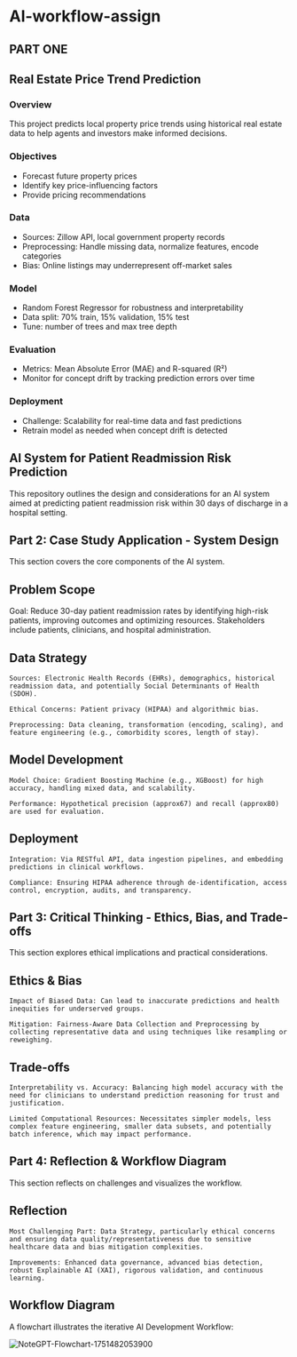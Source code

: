 # AI-workflow-assign

## PART ONE
## Real Estate Price Trend Prediction

### Overview  
This project predicts local property price trends using historical real estate data to help agents and investors make informed decisions.

### Objectives  
- Forecast future property prices  
- Identify key price-influencing factors  
- Provide pricing recommendations  

### Data  
- Sources: Zillow API, local government property records  
- Preprocessing: Handle missing data, normalize features, encode categories  
- Bias: Online listings may underrepresent off-market sales  

### Model  
- Random Forest Regressor for robustness and interpretability  
- Data split: 70% train, 15% validation, 15% test  
- Tune: number of trees and max tree depth  

### Evaluation  
- Metrics: Mean Absolute Error (MAE) and R-squared (R²)  
- Monitor for concept drift by tracking prediction errors over time  

### Deployment  
- Challenge: Scalability for real-time data and fast predictions  
- Retrain model as needed when concept drift is detected  

## AI System for Patient Readmission Risk Prediction

This repository outlines the design and considerations for an AI system aimed at predicting patient readmission risk within 30 days of discharge in a hospital setting.
## **Part 2: Case Study Application - System Design**

This section covers the core components of the AI system.
## Problem Scope

Goal: Reduce 30-day patient readmission rates by identifying high-risk patients, improving outcomes and optimizing resources. Stakeholders include patients, clinicians, and hospital administration.
## Data Strategy

    Sources: Electronic Health Records (EHRs), demographics, historical readmission data, and potentially Social Determinants of Health (SDOH).

    Ethical Concerns: Patient privacy (HIPAA) and algorithmic bias.

    Preprocessing: Data cleaning, transformation (encoding, scaling), and feature engineering (e.g., comorbidity scores, length of stay).

## Model Development

    Model Choice: Gradient Boosting Machine (e.g., XGBoost) for high accuracy, handling mixed data, and scalability.

    Performance: Hypothetical precision (approx67) and recall (approx80) are used for evaluation.

## Deployment

    Integration: Via RESTful API, data ingestion pipelines, and embedding predictions in clinical workflows.

    Compliance: Ensuring HIPAA adherence through de-identification, access control, encryption, audits, and transparency.

## Part 3: Critical Thinking - Ethics, Bias, and Trade-offs

This section explores ethical implications and practical considerations.
## Ethics & Bias

    Impact of Biased Data: Can lead to inaccurate predictions and health inequities for underserved groups.

    Mitigation: Fairness-Aware Data Collection and Preprocessing by collecting representative data and using techniques like resampling or reweighing.

## Trade-offs

    Interpretability vs. Accuracy: Balancing high model accuracy with the need for clinicians to understand prediction reasoning for trust and justification.

    Limited Computational Resources: Necessitates simpler models, less complex feature engineering, smaller data subsets, and potentially batch inference, which may impact performance.

## Part 4: Reflection & Workflow Diagram

This section reflects on challenges and visualizes the workflow.
## Reflection

    Most Challenging Part: Data Strategy, particularly ethical concerns and ensuring data quality/representativeness due to sensitive healthcare data and bias mitigation complexities.

    Improvements: Enhanced data governance, advanced bias detection, robust Explainable AI (XAI), rigorous validation, and continuous learning.

## Workflow Diagram

A flowchart illustrates the iterative AI Development Workflow:

![NoteGPT-Flowchart-1751482053900](https://github.com/user-attachments/assets/ad7d7022-0efc-4820-9b81-48853d648cfb)


